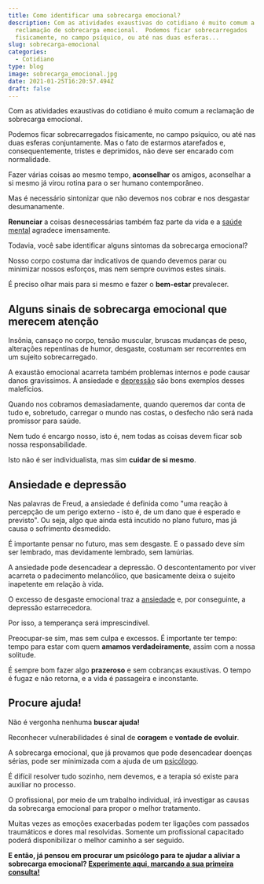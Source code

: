 ```yaml
---
title: Como identificar uma sobrecarga emocional?
description: Com as atividades exaustivas do cotidiano é muito comum a
  reclamação de sobrecarga emocional.  Podemos ficar sobrecarregados
  fisicamente, no campo psíquico, ou até nas duas esferas...
slug: sobrecarga-emocional
categories:
  - Cotidiano
type: blog
image: sobrecarga_emocional.jpg
date: 2021-01-25T16:20:57.494Z
draft: false
---
```


Com as atividades exaustivas do cotidiano é muito comum a reclamação de sobrecarga emocional.

Podemos ficar sobrecarregados fisicamente, no campo psíquico, ou até nas duas esferas conjuntamente. Mas o fato de estarmos atarefados e, consequentemente, tristes e deprimidos, não deve ser encarado com normalidade.

Fazer várias coisas ao mesmo tempo, **aconselhar** os amigos, aconselhar a si mesmo já virou rotina para o ser humano contemporâneo.

Mas é necessário sintonizar que não devemos nos cobrar e nos desgastar desumanamente.

**Renunciar** a coisas desnecessárias também faz parte da vida e a [saúde mental](https://yuribusin.com.br/os-riscos-do-sedentarismo-para-a-saude-mental/) agradece imensamente.

Todavia, você sabe identificar alguns sintomas da sobrecarga emocional?

Nosso corpo costuma dar indicativos de quando devemos parar ou minimizar nossos esforços, mas nem sempre ouvimos estes sinais.

É preciso olhar mais para si mesmo e fazer o **bem-estar** prevalecer.

## Alguns sinais de sobrecarga emocional que merecem atenção

Insônia, cansaço no corpo, tensão muscular, bruscas mudanças de peso, alterações repentinas de humor, desgaste, costumam ser recorrentes em um sujeito sobrecarregado.

A exaustão emocional acarreta também problemas internos e pode causar danos gravíssimos. A ansiedade e [depressão](https://yuribusin.com.br/8-sintomas-de-depressao-que-voce-precisa-reconhecer/) são bons exemplos desses malefícios.

Quando nos cobramos demasiadamente, quando queremos dar conta de tudo e, sobretudo, carregar o mundo nas costas, o desfecho não será nada promissor para saúde.

Nem tudo é encargo nosso, isto é, nem todas as coisas devem ficar sob nossa responsabilidade.

Isto não é ser individualista, mas sim **cuidar de si mesmo**.

## Ansiedade e depressão

Nas palavras de Freud, a ansiedade é definida como "uma reação à percepção de um perigo externo - isto é, de um dano que é esperado e previsto". Ou seja, algo que ainda está incutido no plano futuro, mas já causa o sofrimento desmedido.

É importante pensar no futuro, mas sem desgaste. E o passado deve sim ser lembrado, mas devidamente lembrado, sem lamúrias.

A ansiedade pode desencadear a depressão. O descontentamento por viver acarreta o padecimento melancólico, que basicamente deixa o sujeito inapetente em relação à vida.

O excesso de desgaste emocional traz a [ansiedade](https://yuribusin.com.br/ansiedade-o-mal-do-novo-seculo/) e, por conseguinte, a depressão estarrecedora.

Por isso, a temperança será imprescindível.

Preocupar-se sim, mas sem culpa e excessos. É importante ter tempo: tempo para estar com quem **amamos verdadeiramente**, assim com a nossa solitude.

É sempre bom fazer algo **prazeroso** e sem cobranças exaustivas. O tempo é fugaz e não retorna, e a vida é passageira e inconstante.

## Procure ajuda!

Não é vergonha nenhuma **buscar ajuda!**

Reconhecer vulnerabilidades é sinal de **coragem** e **vontade de evoluir**.

A sobrecarga emocional, que já provamos que pode desencadear doenças sérias, pode ser minimizada com a ajuda de um [psicólogo](https://yuribusin.com.br/pra-que-serve-um-psicologo-clinico/).

É difícil resolver tudo sozinho, nem devemos, e a terapia só existe para auxiliar no processo.

O profissional, por meio de um trabalho individual, irá investigar as causas da sobrecarga emocional para propor o melhor tratamento.

Muitas vezes as emoções exacerbadas podem ter ligações com passados traumáticos e dores mal resolvidas. Somente um profissional capacitado poderá disponibilizar o melhor caminho a ser seguido.

**E então, já pensou em procurar um psicólogo para te ajudar a aliviar a sobrecarga emocional? [Experimente aqui, marcando a sua primeira consulta!](https://yuribusin.com.br/contato/)**
